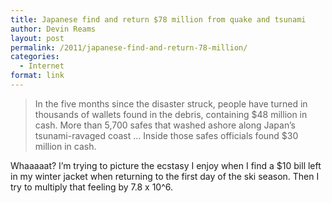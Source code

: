 ```yaml
---
title: Japanese find and return $78 million from quake and tsunami
author: Devin Reams
layout: post
permalink: /2011/japanese-find-and-return-78-million/
categories:
  - Internet
format: link
---
```

>In the five months since the disaster struck, people have turned in thousands of wallets found in the debris, containing $48 million in cash. More than 5,700 safes that washed ashore along Japan&#8217;s tsunami-ravaged coast &#8230; Inside those safes officials found $30 million in cash.

Whaaaaat? I&#8217;m trying to picture the ecstasy I enjoy when I find a $10 bill left in my winter jacket when returning to the first day of the ski season. Then I try to multiply that feeling by 7.8 x 10^6.